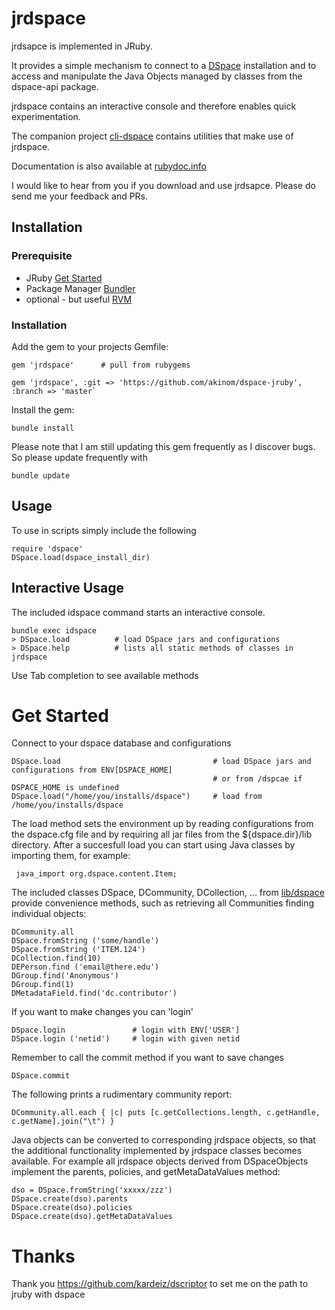 # jrdspace

jrdsapce is implemented in JRuby. 

It provides a simple mechanism to connect to a [DSpace](https://github.com/DSpace/DSpace) installation and to access and manipulate the Java Objects managed by classes from the dspace-api package. 

jrdspace contains an interactive console and therefore enables quick experimentation. 

The companion project [cli-dspace](https://github.com/akinom/dspace-cli)  contains utilities that make use of jrdspace.

Documentation is also available at [rubydoc.info](http://www.rubydoc.info/github/akinom/dspace-jruby)

I would like to hear from you if you download and use jrdsapce. Please do send me your feedback and PRs. 

## Installation

### Prerequisite
 * JRuby  [Get Started](http://jruby.org/getting-started)
 * Package Manager  [Bundler](http://bundler.io/)
 * optional - but useful [RVM](https://rvm.io/)

### Installation 

Add the gem to your projects Gemfile: 

```
gem 'jrdspace'      # pull from rubygems 

gem 'jrdspace', :git => 'https://github.com/akinom/dspace-jruby', :branch => 'master`

```

Install the gem:

```
bundle install
```

Please note that I am still updating this gem frequently as I discover bugs.
So please update frequently with 

```
bundle update
```

##  Usage 

To use in scripts simply include the following 

```
require 'dspace' 
DSpace.load(dspace_install_dir) 
```

## Interactive Usage 

The included idspace command starts an interactive console.

```
bundle exec idspace 
> DSpace.load          # load DSpace jars and configurations 
> DSpace.help          # lists all static methods of classes in jrdspace 
```

Use Tab completion to see available methods 

# Get Started 

Connect to your dspace database and configurations 

```
DSpace.load                                  # load DSpace jars and configurations from ENV[DSPACE_HOME] 
                                             # or from /dspcae if DSPACE_HOME is undefined
DSpace.load("/home/you/installs/dspace")     # load from /home/you/installs/dspace
```

The load method sets the environment up by reading configurations from the dspace.cfg file and by requiring all jar files from the ${dspace.dir}/lib directory.  After a succesfull load you can start using Java classes by importing them, for example: 

```
 java_import org.dspace.content.Item;
``` 
The included classes DSpace, DCommunity, DCollection, ... from [lib/dspace](lib/dspace) 
provide convenience methods, such as retrieving all Communities  finding individual objects: 

```
DCommunity.all
DSpace.fromString ('some/handle')      
DSpace.fromString ('ITEM.124')      
DCollection.find(10)     
DEPerson.find ('email@there.edu')  
DGroup.find('Anonymous') 
DGroup.find(1) 
DMetadataField.find('dc.contributor')
```

If you want to make changes you can 'login' 

```
DSpace.login               # login with ENV['USER']
DSpace.login ('netid')     # login with given netid
```

Remember to call the commit method if you want to save changes

```
DSpace.commit 
```

The following prints a rudimentary community report:

```
DCommunity.all.each { |c| puts [c.getCollections.length, c.getHandle, c.getName].join("\t") }
```

Java objects can be converted to corresponding jrdspace objects, so that the additional functionality implemented by jrdspace classes becomes available. 
For example all jrdspace objects derived from DSpaceObjects implement the parents, policies, and  getMetaDataValues method:

```
dso = DSpace.fromString('xxxxx/zzz') 
DSpace.create(dso).parents
DSpace.create(dso).policies
DSpace.create(dso).getMetaDataValues
```


# Thanks 
Thank you https://github.com/kardeiz/dscriptor to set me on the path to jruby with dspace 
